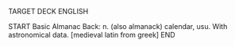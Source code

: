 TARGET DECK
ENGLISH

START
Basic
Almanac
Back: n. (also almanack) calendar, usu. With astronomical data. [medieval latin from greek]
END
